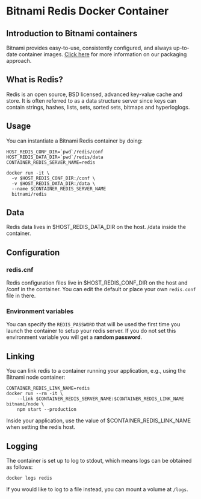 # Bitnami Redis Docker Container

## Introduction to Bitnami containers
Bitnami provides easy-to-use, consistently configured, and always up-to-date container images. [Click here](https://bitnami.com) for more information on our packaging approach.

## What is Redis?
Redis is an open source, BSD licensed, advanced key-value cache and
store. It is often referred to as a data structure server since keys can
contain strings, hashes, lists, sets, sorted sets, bitmaps and
hyperloglogs.

## Usage
You can instantiate a Bitnami Redis container by doing:

```
HOST_REDIS_CONF_DIR=`pwd`/redis/conf
HOST_REDIS_DATA_DIR=`pwd`/redis/data
CONTAINER_REDIS_SERVER_NAME=redis

docker run -it \
  -v $HOST_REDIS_CONF_DIR:/conf \
  -v $HOST_REDIS_DATA_DIR:/data \
  --name $CONTAINER_REDIS_SERVER_NAME
  bitnami/redis
```

## Data

Redis data lives in $HOST_REDIS_DATA_DIR on the host. /data inside the
container.

## Configuration

### redis.cnf
Redis configuration files live in $HOST_REDIS_CONF_DIR on the host and /conf in the container. You can edit the default or place your own `redis.conf` file in there.

### Environment variables

You can specify the `REDIS_PASSWORD` that will be used the first time
you launch the container to setup your redis server. If you do not set
this environment variable you will get a **random password**.

## Linking

You can link redis to a container running your application, e.g., using the Bitnami node container:


```
CONTAINER_REDIS_LINK_NAME=redis
docker run --rm -it \
    --link $CONTAINER_REDIS_SERVER_NAME:$CONTAINER_REDIS_LINK_NAME bitnami/node \
    npm start --production
```

Inside your application, use the value of $CONTAINER_REDIS_LINK_NAME when setting the redis host.

## Logging

The container is set up to log to stdout, which means logs can be obtained as follows:

```
docker logs redis
```

If you would like to log to a file instead, you can mount a volume at `/logs`.
